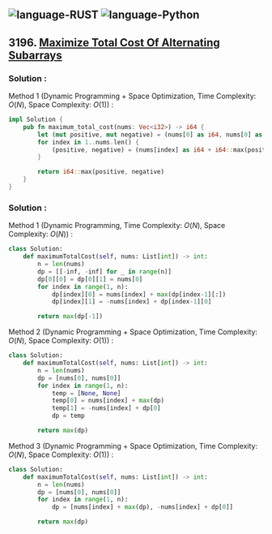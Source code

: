 ![language-RUST](https://img.shields.io/badge/RUST-8d4004?style=for-the-badge&logo=RUST)
![language-Python](https://img.shields.io/badge/Python-ffd43b?style=for-the-badge&logo=PYTHON)
---

## 3196. [Maximize Total Cost Of Alternating Subarrays](https://leetcode.com/problems/maximize-total-cost-of-alternating-subarrays)

### Solution :

Method 1 (Dynamic Programming + Space Optimization, Time Complexity: $O(N)$, Space Complexity: $O(1)$) :
```rust
impl Solution {
    pub fn maximum_total_cost(nums: Vec<i32>) -> i64 {
        let (mut positive, mut negative) = (nums[0] as i64, nums[0] as i64);
        for index in 1..nums.len() {
            (positive, negative) = (nums[index] as i64 + i64::max(positive, negative), -nums[index] as i64 + positive);
        }

        return i64::max(positive, negative)
    }
}
```

### Solution :

Method 1 (Dynamic Programming, Time Complexity: $O(N)$, Space Complexity: $O(N)$) :
```python
class Solution:
    def maximumTotalCost(self, nums: List[int]) -> int:
        n = len(nums)
        dp = [[-inf, -inf] for _ in range(n)]
        dp[0][0] = dp[0][1] = nums[0]
        for index in range(1, n):
            dp[index][0] = nums[index] + max(dp[index-1][:])
            dp[index][1] = -nums[index] + dp[index-1][0]

        return max(dp[-1])
```

Method 2 (Dynamic Programming + Space Optimization, Time Complexity: $O(N)$, Space Complexity: $O(1)$) :
```python
class Solution:
    def maximumTotalCost(self, nums: List[int]) -> int:
        n = len(nums)
        dp = [nums[0], nums[0]]
        for index in range(1, n):
            temp = [None, None]
            temp[0] = nums[index] + max(dp)
            temp[1] = -nums[index] + dp[0]
            dp = temp

        return max(dp)
```

Method 3 (Dynamic Programming + Space Optimization, Time Complexity: $O(N)$, Space Complexity: $O(1)$) :
```python
class Solution:
    def maximumTotalCost(self, nums: List[int]) -> int:
        n = len(nums)
        dp = [nums[0], nums[0]]
        for index in range(1, n):
            dp = [nums[index] + max(dp), -nums[index] + dp[0]]

        return max(dp)
```
